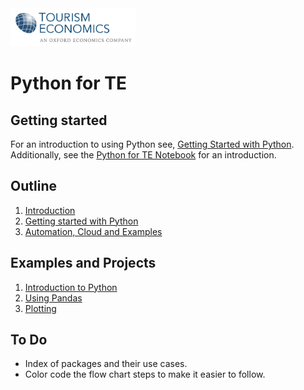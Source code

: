<img src="/graphics/te-logo-clr.jpg" width="200">

# Python for TE

## Getting started

For an introduction to using Python see, [Getting Started with Python](https://docs.python.org/3/tutorial/index.html). Additionally, see the [Python for TE Notebook](/Python%20for%20TE.ipynb) for an introduction.

## Outline

1. [Introduction](/1.%20Introduction.pdf)
2. [Getting started with Python](/2.%20Getting%20started%20with%20Python.pdf)
3. [Automation, Cloud and Examples](/3.%20Automation%2C%20Cloud%20and%20Examples.pdf)

## Examples and Projects

1. [Introduction to Python](/examples/PythonForTE.ipynb)
2. [Using Pandas](/examples/pandas.ipynb)
3. [Plotting](/examples/plotting.ipynb)

## To Do
- Index of packages and their use cases. 
- Color code the flow chart steps to make it easier to follow.
